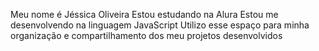 Meu nome é Jéssica Oliveira 
Estou estudando na Alura
Estou me desenvolvendo na linguagem JavaScript
Utilizo esse espaço para minha organização e compartilhamento dos meu projetos desenvolvidos
